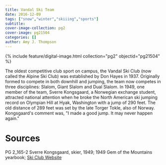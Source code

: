 ```yaml
---
title: Vandal Ski Team
date: 2016-12-09
tags: ["snow","winter","skiiing","sports"]
subtitle: 
cover-image-collection: pg2
cover-image: pg21504
categories: []
author: Amy J. Thompson
---
```


{% include feature/digital-image.html collection="pg2" objectid="pg21504" %}

The oldest competitive club sport on campus, the Vandal Ski Club (now called the Alpine Ski Club) was established by Don Hayes in 1937. Originally formed to compete in both downhill and jumping, the team now competes in three disciplines: Slalom, Giant Slalom and Dual Slalom. In 1949, one member of the team, Sverre Kongsgaard, a Norwegian exchange student, attracted national attention when he broke the North American ski jumping record on Olympian Hill at Hyak, Washington with a jump of 290 feet. The old
distance of 289 feet was set by the late Torger Tokle, also of
Norway. Kongsgaard's comment was, "I made a good jump. It
may never happen again."

# Sources

PG 2_165-2 Sverre Kongsgaard, skier, 1949; 1949 Gem of the Mountains yearbook; [Ski Club Website](https://www.uidaho.edu/current-students/campus-recreation/sport-clubs/ski)
